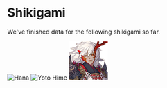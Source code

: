 # Shikigami

We've finished data for the following shikigami so far.

![Hana](https://github.com/khay/onmyoji/blob/master/libs/resources/279/279s1.png?raw=true)
![Yoto Hime](https://github.com/khay/onmyoji/blob/master/libs/resources/269/269s1.png?raw=true)
![Ibaraki Doji](https://github.com/khay/onmyoji/blob/master/libs/resources/265/265s1.png?raw=true)
